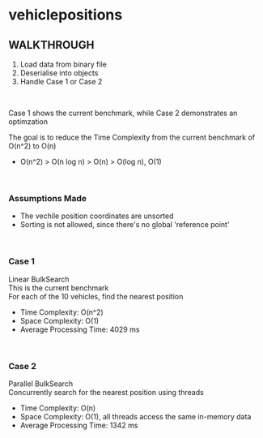 # vehiclepositions
 
## WALKTHROUGH
1. Load data from binary file
2. Deserialise into objects 
3. Handle Case 1 or Case 2 

<br />

Case 1 shows the current benchmark, while Case 2 demonstrates an optimzation  

The goal is to reduce the Time Complexity from the current benchmark of O(n^2) to O(n)  
 * O(n^2) > O(n log n) > O(n) > O(log n), O(1)  

<br />

### Assumptions Made
* The vechile position coordinates are unsorted
* Sorting is not allowed, since there's no global 'reference point'

<br />

### Case 1
Linear BulkSearch  
 This is the current benchmark  
 For each of the 10 vehicles, find the nearest position  
 * Time Complexity: O(n^2)  
 * Space Complexity: O(1)  
 * Average Processing Time: 4029 ms  
 
 <br />
 
 ### Case 2
Parallel BulkSearch  
Concurrently search for the nearest position using threads
 * Time Complexity: O(n)  
 * Space Complexity: O(1),  all threads access the same in-memory data  
 * Average Processing Time: 1342 ms  
